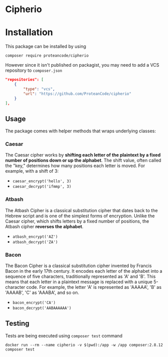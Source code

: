 # Cipherio

# Installation

This package can be installed by using
```shell
composer require proteancode/cipherio
```

However since it isn't published on packagist, you may need to add a VCS repository to `composer.json`

```json
"repositories": [
    {
        "type": "vcs",
        "url": "https://github.com/ProteanCode/cipherio"
    }
],
```

## Usage

The package comes with helper methods that wraps underlying classes:

### Caesar

 The Caesar cipher works by **shifting each letter of the plaintext by a fixed number of positions
 down or up the alphabet**. The shift value, often called the "key," determines how many positions
 each letter is moved. For example, with a shift of 3:

- `caesar_encrypt('hello', 3)`
- `caesar_decrypt('ifmmp', 3)`

### Atbash

The Atbash Cipher is a classical substitution cipher that dates back to the Hebrew script
and is one of the simplest forms of encryption. Unlike the Caesar cipher, which shifts
letters by a fixed number of positions, the Atbash cipher **reverses the alphabet**.
 
- `atbash_encrypt('AZ')`
- `atbash_decrypt('ZA')`

### Bacon

The Bacon Cipher is a classical substitution cipher invented by Francis Bacon in the early 17th century.
It encodes each letter of the alphabet into a sequence of five characters, traditionally represented
as 'A' and 'B'. This means that each letter in a plaintext message is replaced with a unique 5-character
code. For example, the letter 'A' is represented as 'AAAAA', 'B' as 'AAAAB', 'C' as 'AAABA', and so on.

- `bacon_encrypt('CA')`
- `bacon_decrypt('AABAAAAAA')`

## Testing

Tests are being executed using `composer test` command

```shell
docker run --rm --name cipherio -v $(pwd):/app -w /app composer:2.8.12 composer test
```